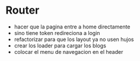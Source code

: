 # Router
* hacer que la pagina entre a home directamente
* sino tiene token redireciona a login
* refactorizar para que los layout ya no usen hujos
* crear los loader para cargar los blogs
* colocar el menu de navegacion en el header
